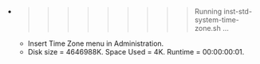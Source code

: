 * >>>>>>>>> Running inst-std-system-time-zone.sh ...
  * Insert Time Zone menu in Administration.
  * Disk size = 4646988K. Space Used = 4K. Runtime = 00:00:00:01.
